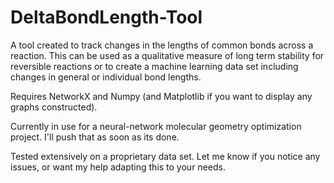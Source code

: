 # DeltaBondLength-Tool
A tool created to track changes in the lengths of common bonds across a reaction. This can be used as a qualitative measure of long term stability for reversible reactions or to create a machine learning data set including changes in general or individual bond lengths.

Requires NetworkX and Numpy (and Matplotlib if you want to display any graphs constructed).


Currently in use for a neural-network molecular geometry optimization project. I'll push that as soon as its done.


Tested extensively on a proprietary data set. Let me know if you notice any issues, or want my help adapting this to your needs.
